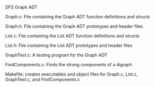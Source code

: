 DFS Graph ADT

Graph.c: File containing the Graph ADT function definitions and structs

Graph.h: File containing the Graph ADT prototypes and header files

List.c: File containing the List ADT function definitions and structs

List.h: File containing the List ADT prototypes and header files

GraphTest.c: A testing program for the Graph ADT

FindComponents.c: Finds the strong components of a digraph

Makefile: creates executables and object files for Graph.c, List.c, GraphTest.c, and FindComponents.c
